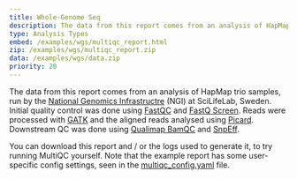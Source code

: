 ```yaml
---
title: Whole-Genome Seq
description: The data from this report comes from an analysis of HapMap trio samples, run by the National Genomics Infrastructre (NGI) at SciLifeLab, Sweden.
type: Analysis Types
embed: /examples/wgs/multiqc_report.html
zip: /examples/wgs/multiqc_report.zip
data: /examples/wgs/data.zip
priority: 20
---
```


The data from this report comes from an analysis of HapMap trio samples, run by the [National Genomics Infrastructre](https://www.scilifelab.se/platforms/ngi/) (NGI) at SciLifeLab, Sweden. Initial quality control was done using [FastQC](http://www.bioinformatics.babraham.ac.uk/projects/fastqc/) and [FastQ Screen](http://www.bioinformatics.babraham.ac.uk/projects/fastq_screen/). Reads were processed with [GATK](https://www.broadinstitute.org/gatk/) and the aligned reads analysed using [Picard](http://broadinstitute.github.io/picard/). Downstream QC was done using [Qualimap BamQC](http://qualimap.bioinfo.cipf.es/) and [SnpEff](http://snpeff.sourceforge.net/).

You can download this report and / or the logs used to generate it, to try running MultiQC yourself. Note that the example report has some user-specific config settings, seen in the [multiqc_config.yaml](/examples/wgs/multiqc_config.yaml) file.
